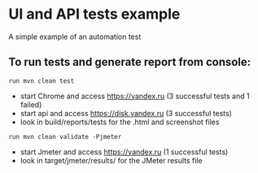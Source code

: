 # UI and API tests example
A simple example of an automation test

## To run tests and generate report from console:
`run mvn clean test`
* start Chrome and access https://yandex.ru (3 successful tests and 1 failed)
* start api and access https://disk.yandex.ru (3 successful tests)
* look in build/reports/tests for the .html and screenshot files

`run mvn clean validate -Pjmeter`
* start Jmeter and access https://yandex.ru (1 successful tests)
* look in target/jmeter/results/ for the JMeter results file
